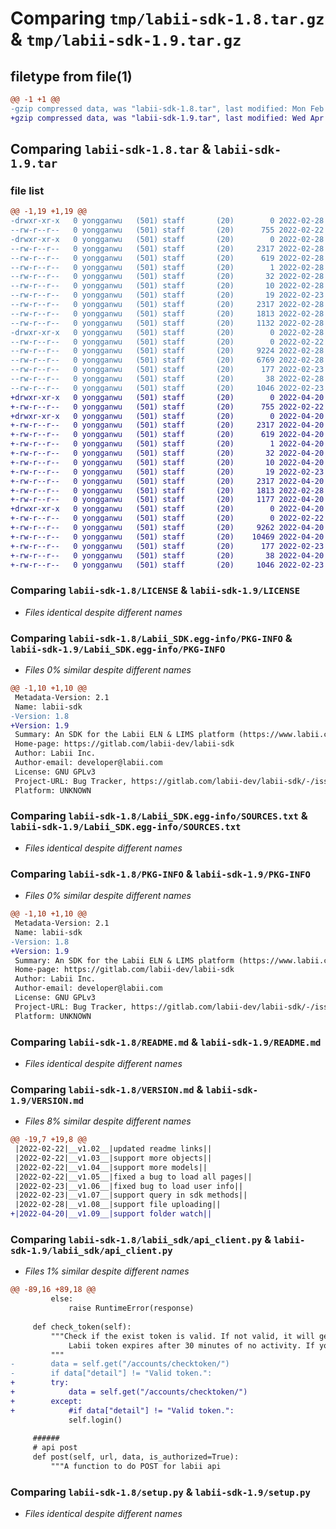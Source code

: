 # Comparing `tmp/labii-sdk-1.8.tar.gz` & `tmp/labii-sdk-1.9.tar.gz`

## filetype from file(1)

```diff
@@ -1 +1 @@
-gzip compressed data, was "labii-sdk-1.8.tar", last modified: Mon Feb 28 10:57:16 2022, max compression
+gzip compressed data, was "labii-sdk-1.9.tar", last modified: Wed Apr 20 10:15:06 2022, max compression
```

## Comparing `labii-sdk-1.8.tar` & `labii-sdk-1.9.tar`

### file list

```diff
@@ -1,19 +1,19 @@
-drwxr-xr-x   0 yongganwu   (501) staff       (20)        0 2022-02-28 10:57:16.261273 labii-sdk-1.8/
--rw-r--r--   0 yongganwu   (501) staff       (20)      755 2022-02-22 22:31:03.000000 labii-sdk-1.8/LICENSE
-drwxr-xr-x   0 yongganwu   (501) staff       (20)        0 2022-02-28 10:57:16.260044 labii-sdk-1.8/Labii_SDK.egg-info/
--rw-r--r--   0 yongganwu   (501) staff       (20)     2317 2022-02-28 10:57:16.000000 labii-sdk-1.8/Labii_SDK.egg-info/PKG-INFO
--rw-r--r--   0 yongganwu   (501) staff       (20)      619 2022-02-28 10:57:16.000000 labii-sdk-1.8/Labii_SDK.egg-info/SOURCES.txt
--rw-r--r--   0 yongganwu   (501) staff       (20)        1 2022-02-28 10:57:16.000000 labii-sdk-1.8/Labii_SDK.egg-info/dependency_links.txt
--rw-r--r--   0 yongganwu   (501) staff       (20)       32 2022-02-28 10:57:16.000000 labii-sdk-1.8/Labii_SDK.egg-info/requires.txt
--rw-r--r--   0 yongganwu   (501) staff       (20)       10 2022-02-28 10:57:16.000000 labii-sdk-1.8/Labii_SDK.egg-info/top_level.txt
--rw-r--r--   0 yongganwu   (501) staff       (20)       19 2022-02-23 07:25:42.000000 labii-sdk-1.8/MANIFEST.in
--rw-r--r--   0 yongganwu   (501) staff       (20)     2317 2022-02-28 10:57:16.261105 labii-sdk-1.8/PKG-INFO
--rw-r--r--   0 yongganwu   (501) staff       (20)     1813 2022-02-28 10:55:15.000000 labii-sdk-1.8/README.md
--rw-r--r--   0 yongganwu   (501) staff       (20)     1132 2022-02-28 10:55:25.000000 labii-sdk-1.8/VERSION.md
-drwxr-xr-x   0 yongganwu   (501) staff       (20)        0 2022-02-28 10:57:16.260662 labii-sdk-1.8/labii_sdk/
--rw-r--r--   0 yongganwu   (501) staff       (20)        0 2022-02-22 22:31:03.000000 labii-sdk-1.8/labii_sdk/__init__.py
--rw-r--r--   0 yongganwu   (501) staff       (20)     9224 2022-02-28 10:55:15.000000 labii-sdk-1.8/labii_sdk/api_client.py
--rw-r--r--   0 yongganwu   (501) staff       (20)     6769 2022-02-28 10:55:15.000000 labii-sdk-1.8/labii_sdk/sdk.py
--rw-r--r--   0 yongganwu   (501) staff       (20)      177 2022-02-23 07:25:42.000000 labii-sdk-1.8/pyproject.toml
--rw-r--r--   0 yongganwu   (501) staff       (20)       38 2022-02-28 10:57:16.261333 labii-sdk-1.8/setup.cfg
--rw-r--r--   0 yongganwu   (501) staff       (20)     1046 2022-02-23 07:25:42.000000 labii-sdk-1.8/setup.py
+drwxr-xr-x   0 yongganwu   (501) staff       (20)        0 2022-04-20 10:15:06.552828 labii-sdk-1.9/
+-rw-r--r--   0 yongganwu   (501) staff       (20)      755 2022-02-22 22:31:03.000000 labii-sdk-1.9/LICENSE
+drwxr-xr-x   0 yongganwu   (501) staff       (20)        0 2022-04-20 10:15:06.551185 labii-sdk-1.9/Labii_SDK.egg-info/
+-rw-r--r--   0 yongganwu   (501) staff       (20)     2317 2022-04-20 10:15:06.000000 labii-sdk-1.9/Labii_SDK.egg-info/PKG-INFO
+-rw-r--r--   0 yongganwu   (501) staff       (20)      619 2022-04-20 10:15:06.000000 labii-sdk-1.9/Labii_SDK.egg-info/SOURCES.txt
+-rw-r--r--   0 yongganwu   (501) staff       (20)        1 2022-04-20 10:15:06.000000 labii-sdk-1.9/Labii_SDK.egg-info/dependency_links.txt
+-rw-r--r--   0 yongganwu   (501) staff       (20)       32 2022-04-20 10:15:06.000000 labii-sdk-1.9/Labii_SDK.egg-info/requires.txt
+-rw-r--r--   0 yongganwu   (501) staff       (20)       10 2022-04-20 10:15:06.000000 labii-sdk-1.9/Labii_SDK.egg-info/top_level.txt
+-rw-r--r--   0 yongganwu   (501) staff       (20)       19 2022-02-23 07:25:42.000000 labii-sdk-1.9/MANIFEST.in
+-rw-r--r--   0 yongganwu   (501) staff       (20)     2317 2022-04-20 10:15:06.552639 labii-sdk-1.9/PKG-INFO
+-rw-r--r--   0 yongganwu   (501) staff       (20)     1813 2022-02-28 10:55:15.000000 labii-sdk-1.9/README.md
+-rw-r--r--   0 yongganwu   (501) staff       (20)     1177 2022-04-20 10:13:58.000000 labii-sdk-1.9/VERSION.md
+drwxr-xr-x   0 yongganwu   (501) staff       (20)        0 2022-04-20 10:15:06.552076 labii-sdk-1.9/labii_sdk/
+-rw-r--r--   0 yongganwu   (501) staff       (20)        0 2022-02-22 22:31:03.000000 labii-sdk-1.9/labii_sdk/__init__.py
+-rw-r--r--   0 yongganwu   (501) staff       (20)     9262 2022-04-20 10:13:47.000000 labii-sdk-1.9/labii_sdk/api_client.py
+-rw-r--r--   0 yongganwu   (501) staff       (20)    10469 2022-04-20 10:13:47.000000 labii-sdk-1.9/labii_sdk/sdk.py
+-rw-r--r--   0 yongganwu   (501) staff       (20)      177 2022-02-23 07:25:42.000000 labii-sdk-1.9/pyproject.toml
+-rw-r--r--   0 yongganwu   (501) staff       (20)       38 2022-04-20 10:15:06.552885 labii-sdk-1.9/setup.cfg
+-rw-r--r--   0 yongganwu   (501) staff       (20)     1046 2022-02-23 07:25:42.000000 labii-sdk-1.9/setup.py
```

### Comparing `labii-sdk-1.8/LICENSE` & `labii-sdk-1.9/LICENSE`

 * *Files identical despite different names*

### Comparing `labii-sdk-1.8/Labii_SDK.egg-info/PKG-INFO` & `labii-sdk-1.9/Labii_SDK.egg-info/PKG-INFO`

 * *Files 0% similar despite different names*

```diff
@@ -1,10 +1,10 @@
 Metadata-Version: 2.1
 Name: labii-sdk
-Version: 1.8
+Version: 1.9
 Summary: An SDK for the Labii ELN & LIMS platform (https://www.labii.com) that provides interaction with the Labii API.
 Home-page: https://gitlab.com/labii-dev/labii-sdk
 Author: Labii Inc.
 Author-email: developer@labii.com
 License: GNU GPLv3
 Project-URL: Bug Tracker, https://gitlab.com/labii-dev/labii-sdk/-/issues?sort=created_date&state=opened
 Platform: UNKNOWN
```

### Comparing `labii-sdk-1.8/Labii_SDK.egg-info/SOURCES.txt` & `labii-sdk-1.9/Labii_SDK.egg-info/SOURCES.txt`

 * *Files identical despite different names*

### Comparing `labii-sdk-1.8/PKG-INFO` & `labii-sdk-1.9/PKG-INFO`

 * *Files 0% similar despite different names*

```diff
@@ -1,10 +1,10 @@
 Metadata-Version: 2.1
 Name: labii-sdk
-Version: 1.8
+Version: 1.9
 Summary: An SDK for the Labii ELN & LIMS platform (https://www.labii.com) that provides interaction with the Labii API.
 Home-page: https://gitlab.com/labii-dev/labii-sdk
 Author: Labii Inc.
 Author-email: developer@labii.com
 License: GNU GPLv3
 Project-URL: Bug Tracker, https://gitlab.com/labii-dev/labii-sdk/-/issues?sort=created_date&state=opened
 Platform: UNKNOWN
```

### Comparing `labii-sdk-1.8/README.md` & `labii-sdk-1.9/README.md`

 * *Files identical despite different names*

### Comparing `labii-sdk-1.8/VERSION.md` & `labii-sdk-1.9/VERSION.md`

 * *Files 8% similar despite different names*

```diff
@@ -19,7 +19,8 @@
 |2022-02-22|__v1.02__|updated readme links||
 |2022-02-22|__v1.03__|support more objects||
 |2022-02-22|__v1.04__|support more models||
 |2022-02-22|__v1.05__|fixed a bug to load all pages||
 |2022-02-23|__v1.06__|fixed bug to load user info||
 |2022-02-23|__v1.07__|support query in sdk methods||
 |2022-02-28|__v1.08__|support file uploading||
+|2022-04-20|__v1.09__|support folder watch||
```

### Comparing `labii-sdk-1.8/labii_sdk/api_client.py` & `labii-sdk-1.9/labii_sdk/api_client.py`

 * *Files 1% similar despite different names*

```diff
@@ -89,16 +89,18 @@
         else:
             raise RuntimeError(response)
 
     def check_token(self):
         """Check if the exist token is valid. If not valid, it will genereate a new token
             Labii token expires after 30 minutes of no activity. If your program take more than 30 minutes to run. Use this function to get a new token.
         """
-        data = self.get("/accounts/checktoken/")
-        if data["detail"] != "Valid token.":
+        try:
+            data = self.get("/accounts/checktoken/")
+        except:
+            #if data["detail"] != "Valid token.":
             self.login()
 
     ######
     # api post
     def post(self, url, data, is_authorized=True):
         """A function to do POST for labii api
```

### Comparing `labii-sdk-1.8/setup.py` & `labii-sdk-1.9/setup.py`

 * *Files identical despite different names*

